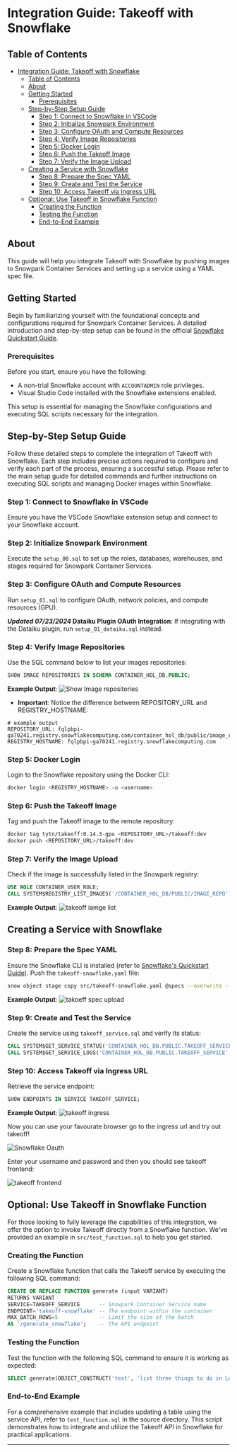 # Integration Guide: Takeoff with Snowflake

## Table of Contents

- [Integration Guide: Takeoff with Snowflake](#integration-guide-takeoff-with-snowflake)
  - [Table of Contents](#table-of-contents)
  - [About ](#about-)
  - [Getting Started ](#getting-started-)
    - [Prerequisites](#prerequisites)
  - [Step-by-Step Setup Guide](#step-by-step-setup-guide)
    - [Step 1: Connect to Snowflake in VSCode](#step-1-connect-to-snowflake-in-vscode)
    - [Step 2: Initialize Snowpark Environment](#step-2-initialize-snowpark-environment)
    - [Step 3: Configure OAuth and Compute Resources](#step-3-configure-oauth-and-compute-resources)
    - [Step 4: Verify Image Repositories](#step-4-verify-image-repositories)
    - [Step 5: Docker Login](#step-5-docker-login)
    - [Step 6: Push the Takeoff Image](#step-6-push-the-takeoff-image)
    - [Step 7: Verify the Image Upload](#step-7-verify-the-image-upload)
  - [Creating a Service with Snowflake](#creating-a-service-with-snowflake)
    - [Step 8: Prepare the Spec YAML](#step-8-prepare-the-spec-yaml)
    - [Step 9: Create and Test the Service](#step-9-create-and-test-the-service)
    - [Step 10: Access Takeoff via Ingress URL](#step-10-access-takeoff-via-ingress-url)
  - [Optional: Use Takeoff in Snowflake Function](#optional-use-takeoff-in-snowflake-function)
    - [Creating the Function](#creating-the-function)
    - [Testing the Function](#testing-the-function)
    - [End-to-End Example](#end-to-end-example)

## About <a name = "about"></a>

This guide will help you integrate Takeoff with Snowflake by pushing images to Snowpark Container Services and setting up a service using a YAML spec file.

## Getting Started <a name="getting_started"></a>

Begin by familiarizing yourself with the foundational concepts and configurations required for Snowpark Container Services. A detailed introduction and step-by-step setup can be found in the official [Snowflake Quickstart Guide](https://quickstarts.snowflake.com/guide/intro_to_snowpark_container_services/index.html#0).

### Prerequisites

Before you start, ensure you have the following:

- A non-trial Snowflake account with `ACCOUNTADMIN` role privileges.
- Visual Studio Code installed with the Snowflake extensions enabled.

This setup is essential for managing the Snowflake configurations and executing SQL scripts necessary for the integration.

## Step-by-Step Setup Guide

Follow these detailed steps to complete the integration of Takeoff with Snowflake. Each step includes precise actions required to configure and verify each part of the process, ensuring a successful setup. Please refer to the main setup guide for detailed commands and further instructions on executing SQL scripts and managing Docker images within Snowflake.

### Step 1: Connect to Snowflake in VSCode

Ensure you have the VSCode Snowflake extension setup and connect to your Snowflake account.

### Step 2: Initialize Snowpark Environment

Execute the `setup_00.sql` to set up the roles, databases, warehouses, and stages required for Snowpark Container Services.

### Step 3: Configure OAuth and Compute Resources

Run `setup_01.sql` to configure OAuth, network policies, and compute resources (GPU).

**_Updated 07/23/2024_ Dataiku Plugin OAuth Integration**: If integrating with the Dataiku plugin, run `setup_01_dataiku.sql` instead.

### Step 4: Verify Image Repositories

Use the SQL command below to list your images repositories:

```sql
SHOW IMAGE REPOSITORIES IN SCHEMA CONTAINER_HOL_DB.PUBLIC;
```

**Example Output**:
![Show Image repositories](assets/image.png)

- **Important**: Notice the difference between REPOSITORY_URL and REGISTRY_HOSTNAME:

```
# example output
REPOSITORY_URL: fqlpbpi-ga70241.registry.snowflakecomputing.com/container_hol_db/public/image_repo
REGISTRY_HOSTNAME: fqlpbpi-ga70241.registry.snowflakecomputing.com
```

### Step 5: Docker Login

Login to the Snowflake repository using the Docker CLI:

```bash
docker login <REGISTRY_HOSTNAME> -u <username>
```

### Step 6: Push the Takeoff Image

Tag and push the Takeoff image to the remote repository:

```bash
docker tag tytn/takeoff:0.14.3-gpu <REPOSITORY_URL>/takeoff:dev
docker push <REPOSITORY_URL>/takeoff:dev
```

### Step 7: Verify the Image Upload

Check if the image is successfully listed in the Snowpark registry:

```sql
USE ROLE CONTAINER_USER_ROLE;
CALL SYSTEM$REGISTRY_LIST_IMAGES('/CONTAINER_HOL_DB/PUBLIC/IMAGE_REPO');
```

**Example Output**:
![takeoff iamge list](assets/image-1.png)

## Creating a Service with Snowflake

### Step 8: Prepare the Spec YAML

Ensure the Snowflake CLI is installed (refer to [Snowflake's Quickstart Guide](https://quickstarts.snowflake.com/guide/intro_to_snowpark_container_services/index.html#2)). Push the `takeoff-snowflake.yaml` file:

```bash
snow object stage copy src/takeoff-snowflake.yaml @specs --overwrite --connection CONTAINER_hol
```

**Example Output**:
![takoeff spec upload](assets/image-2.png)

### Step 9: Create and Test the Service

Create the service using `takeoff_service.sql` and verify its status:

```sql
CALL SYSTEM$GET_SERVICE_STATUS('CONTAINER_HOL_DB.PUBLIC.TAKEOFF_SERVICE');
CALL SYSTEM$GET_SERVICE_LOGS('CONTAINER_HOL_DB.PUBLIC.TAKEOFF_SERVICE', '0', 'takeoff', 50);
```

### Step 10: Access Takeoff via Ingress URL

Retrieve the service endpoint:

```sql
SHOW ENDPOINTS IN SERVICE TAKEOFF_SERVICE;
```

**Example Output**:
![takeoff ingress](assets/image-3.png)

Now you can use your favourate browser go to the ingress url and try out takeoff!

![Snowflake Oauth](assets/image-4.png)

Enter your username and password and then you should see takeoff frontend:

![takeoff frontend](assets/image-5.png)

## Optional: Use Takeoff in Snowflake Function

For those looking to fully leverage the capabilities of this integration, we offer the option to invoke Takeoff directly from a Snowflake function. We've provided an example in `src/test_function.sql` to help you get started.

### Creating the Function

Create a Snowflake function that calls the Takeoff service by executing the following SQL command:

```sql
CREATE OR REPLACE FUNCTION generate (input VARIANT)
RETURNS VARIANT
SERVICE=TAKEOFF_SERVICE      -- Snowpark Container Service name
ENDPOINT='takeoff-snowflake' -- The endpoint within the container
MAX_BATCH_ROWS=5             -- Limit the size of the batch
AS '/generate_snowflake';    -- The API endpoint
```

### Testing the Function

Test the function with the following SQL command to ensure it is working as expected:

```sql
SELECT generate(OBJECT_CONSTRUCT('text', 'list three things to do in London')) AS result;
```

### End-to-End Example

For a comprehensive example that includes updating a table using the service API, refer to `test_function.sql` in the source directory. This script demonstrates how to integrate and utilize the Takeoff API in Snowflake for practical applications.

---
